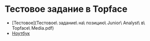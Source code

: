 # Тестовое задание в Topface

- [Тестовое](Тестовое\ задание\ на\ позицию\ Junior\ Analyst\ в\ Topface\ Media.pdf)
- [Ноутбук](https://nbviewer.org/github/vuichka/test-topface/blob/main/testovoe.ipynb?flush_cache=True)
